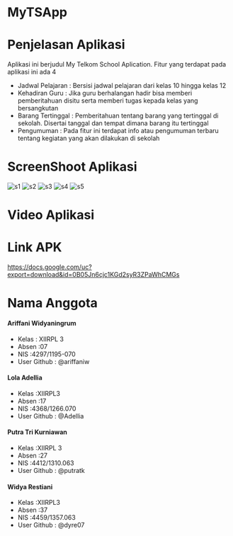 # MyTSApp

# Penjelasan Aplikasi
  Aplikasi ini berjudul My Telkom School Aplication. Fitur yang terdapat pada aplikasi ini ada 4 
* Jadwal Pelajaran : 
  Bersisi jadwal pelajaran dari kelas 10 hingga kelas 12
* Kehadiran Guru : 
  Jika guru berhalangan hadir bisa memberi pemberitahuan disitu serta memberi tugas kepada kelas yang bersangkutan
* Barang Tertinggal : 
  Pemberitahuan tentang barang yang tertinggal di sekolah. Disertai tanggal dan tempat dimana barang itu tertinggal
* Pengumuman : 
  Pada fitur ini terdapat info atau pengumuman terbaru tentang kegiatan yang akan dilakukan di sekolah
  
# ScreenShoot Aplikasi
![s1](https://cloud.githubusercontent.com/assets/22878029/20971636/c1ae67a0-bcc4-11e6-82db-f699a452e5d0.png)
![s2](https://cloud.githubusercontent.com/assets/22878029/20971638/c1b0d2c4-bcc4-11e6-80ab-eb8ce50d91c5.png)
![s3](https://cloud.githubusercontent.com/assets/22878029/20971637/c1b141f0-bcc4-11e6-8d20-eb9dedc79dc5.png)
![s4](https://cloud.githubusercontent.com/assets/22878029/20971639/c1dda2fe-bcc4-11e6-9179-783a1f8c9ca0.png)
![s5](https://cloud.githubusercontent.com/assets/22878029/20971640/c202a82e-bcc4-11e6-957b-f610da507d87.png)

# Video Aplikasi

# Link APK
https://docs.google.com/uc?export=download&id=0B05Jn6cjc1KGd2syR3ZPaWhCMGs

# Nama Anggota
#### Ariffani Widyaningrum
* Kelas : XIIRPL 3
* Absen :07
* NIS   :4297/1195-070
* User Github : @ariffaniw

#### Lola Adellia
* Kelas :XIIRPL3
* Absen :17
* NIS   :4368/1266.070
* User Github : @Adellia

#### Putra Tri Kurniawan
* Kelas :XIIRPL 3
* Absen :27
* NIS   :4412/1310.063
* User Github : @putratk

#### Widya Restiani
* Kelas :XIIRPL3
* Absen :37
* NIS   :4459/1357.063 
* User Github : @dyre07
